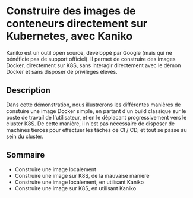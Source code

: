 # Construire des images de conteneurs directement sur Kubernetes, avec Kaniko

Kaniko est un outil open source, développé par Google (mais qui ne bénéficie pas de support officiel). Il permet de construire des images Docker, directement sur K8S, sans interagir directement avec le démon Docker et sans disposer de privilèges élevés.


## Description

Dans cette démonstration, nous illustrerons les différentes manières de constuire une image Docker simple, en partant d'un build classique sur le poste de travail de l'utilisateur, et en le déplacant progressivement vers le cluster K8S.
De cette manière, il n'est pas nécessaire de disposer de machines tierces pour effectuer les tâches de CI / CD, et tout se passe au sein du cluster.

## Sommaire

- Construire une image localement
- Construire une image sur K8S, de la mauvaise manière
- Construire une image localement, en utilisant Kaniko
- Construire une image sur K8S, en utilisant Kaniko
